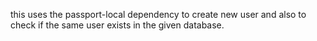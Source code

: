 this uses the passport-local dependency to create new user and also to check if the same user exists in the given database.
